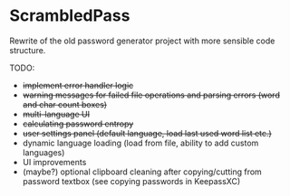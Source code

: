 # ScrambledPass
 Rewrite of the old password generator project with more sensible code structure. 
 
 TODO:
 - ~~implement error handler logic~~
 - ~~warning messages for failed file operations and parsing errors (word and char count boxes)~~
 - ~~multi-language UI~~
 - ~~calculating password entropy~~
 - ~~user settings panel (default language, load last used word list etc.)~~
 - dynamic language loading (load from file, ability to add custom languages)
 - UI improvements
 - (maybe?) optional clipboard cleaning after copying/cutting from password textbox (see copying passwords in KeepassXC)
